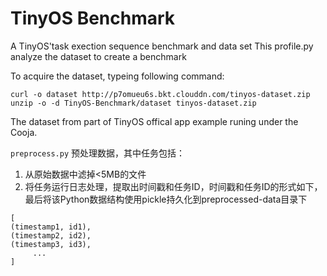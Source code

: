 # TinyOS Benchmark
A TinyOS'task exection sequence benchmark and data set
This profile.py analyze the dataset to create a benchmark

To acquire the dataset, typeing following command:
```shell
curl -o dataset http://p7omueu6s.bkt.clouddn.com/tinyos-dataset.zip
unzip -o -d TinyOS-Benchmark/dataset tinyos-dataset.zip
```
The dataset from part of TinyOS offical app example runing under the Cooja.

```preprocess.py``` 预处理数据，其中任务包括：
1. 从原始数据中滤掉<5MB的文件
2. 将任务运行日志处理，提取出时间戳和任务ID，时间戳和任务ID的形式如下，最后将该Python数据结构使用pickle持久化到preprocessed-data目录下 
```
[ 
(timestamp1, id1),
(timestamp2, id2),
(timestamp3, id3),
     ...
]
```
